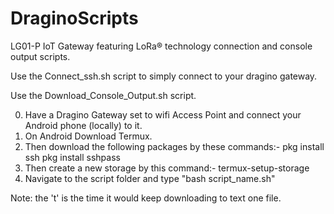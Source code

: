 # DraginoScripts
LG01-P IoT Gateway featuring LoRa® technology connection and console output scripts.

[Connecting]:-
Use the Connect_ssh.sh script to simply connect to your dragino gateway.


[Downloading the console output to a file on android]:-
Use the Download_Console_Output.sh script.

0. Have a Dragino Gateway set to wifi Access Point and connect your Android phone (locally) to it.
1. On Android Download Termux.
2. Then download the following packages by these commands:-
pkg install ssh
pkg install sshpass
3. Then create a new storage by this command:-
termux-setup-storage
4. Navigate to the script folder and type "bash script_name.sh"

Note: the 't' is the time it would keep downloading to text one file.